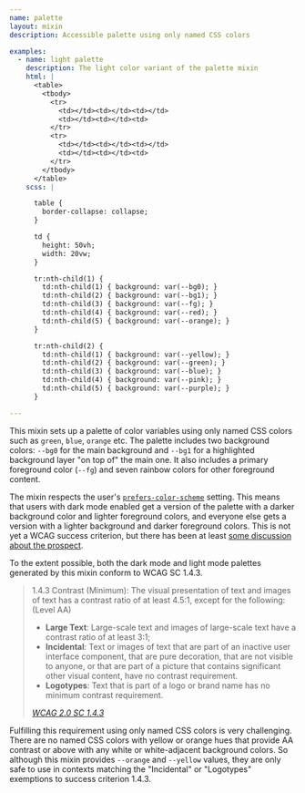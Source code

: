 ```yaml
---
name: palette
layout: mixin
description: Accessible palette using only named CSS colors

examples:
  - name: light palette
    description: The light color variant of the palette mixin
    html: |
      <table>
        <tbody>
          <tr>
            <td></td><td></td><td></td>
            <td></td><td></td><td>
          </tr>
          <tr>
            <td></td><td></td><td></td>
            <td></td><td></td><td>
          </tr>
        </tbody>
      </table>
    scss: |

      table {
        border-collapse: collapse;
      }

      td {
        height: 50vh;
        width: 20vw;
      }

      tr:nth-child(1) {
        td:nth-child(1) { background: var(--bg0); }
        td:nth-child(2) { background: var(--bg1); }
        td:nth-child(3) { background: var(--fg); }
        td:nth-child(4) { background: var(--red); }
        td:nth-child(5) { background: var(--orange); }
      }

      tr:nth-child(2) {
        td:nth-child(1) { background: var(--yellow); }
        td:nth-child(2) { background: var(--green); }
        td:nth-child(3) { background: var(--blue); }
        td:nth-child(4) { background: var(--pink); }
        td:nth-child(5) { background: var(--purple); }
      }

---
```


This mixin sets up a palette of color variables using only named CSS colors
such as `green`, `blue`, `orange` etc. The palette includes two background
colors: `--bg0` for the main background and `--bg1` for a highlighted
background layer "on top of" the main one. It also includes a primary
foreground color (`--fg`) and seven rainbow colors for other foreground
content.

The mixin respects the user's [`prefers-color-scheme`][prefers-color-scheme] setting. This means that
users with dark mode enabled get a version of the palette with a darker
background color and lighter foreground colors, and everyone else gets a
version with a lighter background and darker foreground colors. This is not yet
a WCAG success criterion, but there has been at least [some discussion about the
prospect][w3c/wcag#1074].

To the extent possible, both the dark mode and light mode palettes generated by
this mixin conform to WCAG SC 1.4.3.

<blockquote>
  <p>
    1.4.3 Contrast (Minimum): The visual presentation of text and images of
    text has a contrast ratio of at least 4.5:1, except for the following:
    (Level AA)
  </p>
  <ul>
    <li>
      <strong>Large Text</strong>:
      Large-scale text and images of large-scale text have a contrast ratio of
      at least 3:1;
    </li>
    <li>
      <strong>Incidental</strong>:
      Text or images of text that are part of an inactive user interface
      component, that are pure decoration, that are not visible to anyone, or
      that are part of a picture that contains significant other visual
      content, have no contrast requirement.
    </li>
    <li>
      <strong>Logotypes</strong>:
      Text that is part of a logo or brand name has no minimum contrast
      requirement.
    </li>
  </ul>
  <footer>
    <cite>
      <a href="https://www.w3.org/TR/UNDERSTANDING-WCAG20/visual-audio-contrast-contrast.html">
        WCAG 2.0 SC 1.4.3
      </a>
    </cite>
  </footer>
</blockquote>

Fulfilling this requirement using only named CSS colors is very challenging.
There are no named CSS colors with yellow or orange hues that provide AA
contrast or above with any white or white-adjacent background colors. So
although this mixin provides `--orange` and `--yellow` values, they are only
safe to use in contexts matching the "Incidental" or "Logotypes" exemptions to
success criterion 1.4.3.

[WCAG SC 1.4.3]: https://www.w3.org/TR/UNDERSTANDING-WCAG20/visual-audio-contrast-contrast.html
[prefers-color-scheme]: https://developer.mozilla.org/en-US/docs/Web/CSS/@media/prefers-color-scheme
[w3c/wcag#1074]: https://github.com/w3c/wcag/issues/1074

